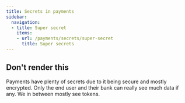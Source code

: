 ```yaml
---
title: Secrets in payments
sidebar:
  navigation:
  - title: Super secret
    items:
    - url: /payments/secrets/super-secret
      title: Super secrets
---
```


## Don't render this

Payments have plenty of secrets due to it being secure and mostly encrypted.
Only the end user and their bank can really see much data if any.
We in between mostly see tokens.
